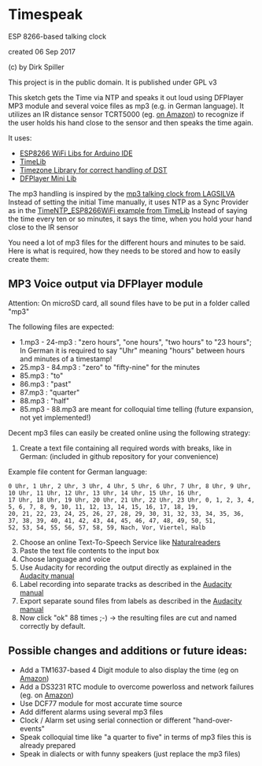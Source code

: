 ﻿Timespeak
=========
ESP 8266-based talking clock

created 06 Sep 2017

(c) by Dirk Spiller

This project is in the public domain. It is published under GPL v3


This sketch gets the Time via NTP and speaks it out loud using DFPlayer MP3 module and several voice files as mp3 (e.g. in German language).
It utilizes an IR distance sensor TCRT5000 
(eg. [on Amazon](https://www.amazon.de/Ecloud-TCRT5000-Reflective-Barrier-Leichtathletik-Lichtschranke/dp/B06WGQJ2ZW/ref=sr_1_4?s=ce-de&ie=UTF8&qid=1505044834&sr=1-4&keywords=TCRT5000+modul))
to recognize if the user holds his hand close to the sensor and then speaks the time again.

It uses:
- [ESP8266 WiFi Libs for Arduino IDE](https://github.com/esp8266/Arduino/tree/master/libraries/ESP8266WiFi)
- [TimeLib](https://github.com/PaulStoffregen/Time)
- [Timezone Library for correct handling of DST](https://github.com/JChristensen/Timezone)
- [DFPlayer Mini Lib](https://github.com/DFRobot/DFRobotDFPlayerMini)

The mp3 handling is inspired by the [mp3 talking clock from LAGSILVA](http://www.instructables.com/id/Talking-Clock-With-Arduino/)
Instead of setting the initial Time manually, it uses NTP as a Sync Provider as in the [TimeNTP_ESP8266WiFi example from 
TimeLib](https://github.com/PaulStoffregen/Time/tree/master/examples/TimeNTP_ESP8266WiFi)
Instead of saying the time every ten or so minutes, it says the time, when you hold your hand close to the IR sensor


You need a lot of mp3 files for the different hours and minutes to be said. Here is what is required, how they needs to be stored and how to easily create them:

MP3 Voice output via DFPlayer module
------------------------------------
Attention: On microSD card, all sound files have to be put in a folder called "mp3"

The following files are expected:
* 1.mp3 - 24-mp3  : "zero hours", "one hours", "two hours" to "23 hours"; In German it is required to say "Uhr" meaning "hours" between hours and minutes of a timestamp!
* 25.mp3 - 84.mp3 : "zero" to "fifty-nine" for the minutes
* 85.mp3          : "to"
* 86.mp3          : "past"
* 87.mp3          : "quarter"
* 88.mp3          : "half"
* 85.mp3 - 88.mp3 are meant for colloquial time telling (future expansion, not yet implemented!)

Decent mp3 files can easily be created online using the following strategy:

1. Create a text file containing all required words with breaks, like in German: (included in github repository for your convenience)

  Example file content for German language:
  
    0 Uhr, 1 Uhr, 2 Uhr, 3 Uhr, 4 Uhr, 5 Uhr, 6 Uhr, 7 Uhr, 8 Uhr, 9 Uhr, 10 Uhr, 11 Uhr, 12 Uhr, 13 Uhr, 14 Uhr, 15 Uhr, 16 Uhr,
	17 Uhr, 18 Uhr, 19 Uhr, 20 Uhr, 21 Uhr, 22 Uhr, 23 Uhr, 0, 1, 2, 3, 4, 5, 6, 7, 8, 9, 10, 11, 12, 13, 14, 15, 16, 17, 18, 19,
	20, 21, 22, 23, 24, 25, 26, 27, 28, 29, 30, 31, 32, 33, 34, 35, 36, 37, 38, 39, 40, 41, 42, 43, 44, 45, 46, 47, 48, 49, 50, 51,
	52, 53, 54, 55, 56, 57, 58, 59, Nach, Vor, Viertel, Halb
  
2. Choose an online Text-To-Speech Service like [Naturalreaders](https://www.naturalreaders.com/online/)
3. Paste the text file contents to the input box
4. Choose language and voice
5. Use Audacity for recording the output directly as explained in the [Audacity manual](http://manual.audacityteam.org/man/tutorial_recording_computer_playback_on_windows.html)
6. Label recording into separate tracks as described in the [Audacity manual](http://manual.audacityteam.org/man/silence_finder_and_sound_finder.html)
7. Export separate sound files from labels as described in the [Audacity manual](http://manual.audacityteam.org/man/splitting_a_recording_into_separate_tracks.html)
8. Now click "ok" 88 times ;-) -> the resulting files are cut and named correctly by default.

Possible changes and additions or future ideas:
-----------------------------------------------
* Add a TM1637-based 4 Digit module to also display the time (eg on [Amazon](https://www.amazon.de/TM1637-Digit-7-Segment-Display-Modul/dp/B0117C1332))
* Add a DS3231 RTC module to overcome powerloss and network failures (eg. on [Amazon](https://www.amazon.de/DaoRier-Precision-Modul-Speichermodul-Raspberry-Mikrocontroller/dp/B06W2PLFJY/ref=sr_1_5?s=ce-de&ie=UTF8&qid=1505029576&sr=1-5&keywords=rtc+module+ds3231))
* Use DCF77 module for most accurate time source
* Add different alarms using several mp3 files
* Clock / Alarm set using serial connection or different "hand-over-events"
* Speak colloquial time like "a quarter to five" in terms of mp3 files this is already prepared
* Speak in dialects or with funny speakers (just replace the mp3 files)

